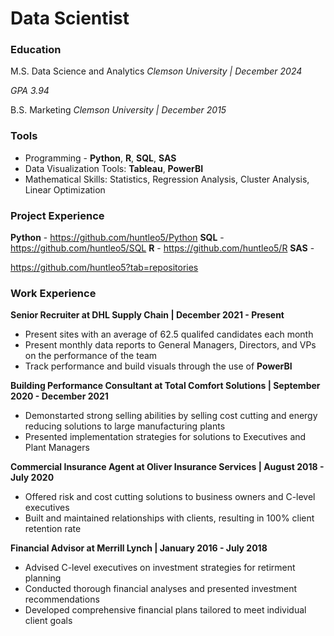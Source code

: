 # Data Scientist

### Education
M.S. Data Science and Analytics
*Clemson University | December 2024*

*GPA 3.94*

B.S. Marketing
*Clemson University | December 2015*

### Tools
* Programming - **Python**, **R**, **SQL**, **SAS**
* Data Visualization Tools: **Tableau**, **PowerBI**
* Mathematical Skills: Statistics, Regression Analysis, Cluster Analysis, Linear Optimization

### Project Experience
**Python** - https://github.com/huntleo5/Python
**SQL** - https://github.com/huntleo5/SQL
**R** - https://github.com/huntleo5/R
**SAS** - 

https://github.com/huntleo5?tab=repositories

### Work Experience                                                                           
**Senior Recruiter at DHL Supply Chain                   |                    December 2021 - Present**
* Present sites with an average of 62.5 qualifed candidates each month
* Present monthly data reports to General Managers, Directors, and VPs on the performance of the team
* Track performance and build visuals through the use of **PowerBI**

**Building Performance Consultant at Total Comfort Solutions        |         September 2020 - December 2021**
* Demonstarted strong selling abilities by selling cost cutting and energy reducing solutions to large manufacturing plants
* Presented implementation strategies for solutions to Executives and Plant Managers

**Commercial Insurance Agent at Oliver Insurance Services        |            August 2018 - July 2020**
* Offered risk and cost cutting solutions to business owners and C-level executives
* Built and maintained relationships with clients, resulting in 100% client retention rate

**Financial Advisor at Merrill Lynch                    |                     January 2016 - July 2018**
* Advised C-level executives on investment strategies for retirment planning
* Conducted thorough financial analyses and presented investment recommendations
* Developed comprehensive financial plans tailored to meet individual client goals



